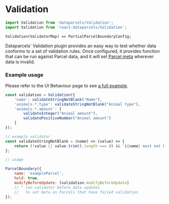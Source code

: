 # Validation

```js
import Validation from 'dataparcels/Validation';
import Validation from 'react-dataparcels/Validation';
```

```flow
Validation(ValidatorMap) => PartialParcelBoundaryConfig;
```

Dataparcels' Validation plugin provides an easy way to test whether data conforms to a set of validation rules.
Once configured, it provides function that can be run against Parcel data, and it will set [Parcel meta](/parcel-meta) wherever data is invalid.

### Example usage

Please refer to the UI Behaviour page to see [a full example](/ui-behaviour#Validation-on-user-input).

```js
const validation = Validation({
    'name': validateStringNotBlank("Name"),
    'animals.*.type': validateStringNotBlank("Animal type"),
    'animals.*.amount': [
        validateInteger("Animal amount"),
        validatePositiveNumber("Animal amount")
    ]
});

// example validator
const validateStringNotBlank = (name) => (value) => {
    return (!value || value.trim().length === 0) && `${name} must not be blank`;
};

// usage

ParcelBoundary({
    name: 'exampleParcel',
    hold: true,
    modifyBeforeUpdate: [validation.modifyBeforeUpdate]
    // ^ run validator before data updates
    //   to set meta on Parcels that have failed validation
});
```

